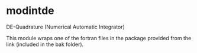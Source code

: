 # modintde
DE-Quadrature (Numerical Automatic Integrator)

This module wraps one of the fortran files in the package provided from the link (included in the bak folder).
